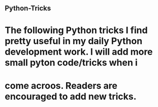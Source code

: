 ## Python-Tricks
# The following Python tricks I find pretty useful in my daily Python development work. I will add more small pyton code/tricks when i
# come acroos. Readers are encouraged to add new tricks.
